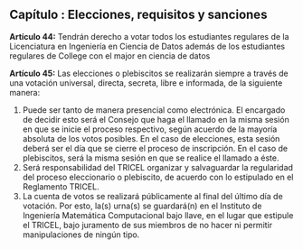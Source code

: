 ## **Capítulo : Elecciones, requisitos y sanciones**
**Artículo 44:** Tendrán derecho a votar todos los estudiantes regulares de la Licenciatura en Ingeniería en Ciencia de Datos además de los estudiantes regulares de College con el major en ciencia de datos

**Artículo 45:** Las elecciones o plebiscitos se realizarán siempre a través de una votación universal, directa, secreta, libre e informada, de la siguiente manera: 
   1) Puede ser tanto de manera presencial como electrónica. El encargado de decidir esto será el Consejo que haga el llamado en la misma sesión en que se inicie el proceso respectivo, según acuerdo de la mayoría absoluta de los votos posibles. En el caso de elecciones, esta sesión deberá ser el día que se cierre el proceso de inscripción. En el caso de plebiscitos, será la misma sesión en que se realice el llamado a éste.
   2) Será responsabilidad del TRICEL organizar y salvaguardar la regularidad del proceso eleccionario o plebiscito, de acuerdo con lo estipulado en el   Reglamento TRICEL.
   3) La cuenta de votos se realizará públicamente al final del último día de votación. Por esto, la(s) urna(s) se guardará(n) en el Instituto de Ingeniería Matemática Computacional bajo llave, en el lugar que estipule el TRICEL, bajo juramento de sus miembros de no hacer ni permitir manipulaciones de ningún tipo.
   